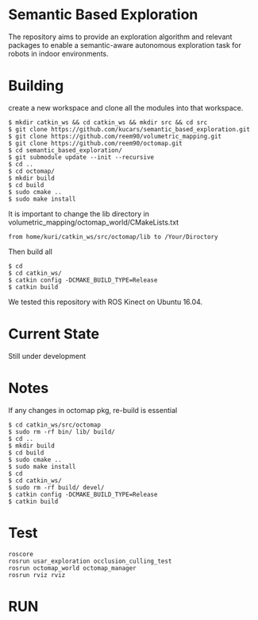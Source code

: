 # Semantic Based Exploration
The repository aims to provide an exploration algorithm and relevant packages to enable a semantic-aware autonomous exploration task for robots in indoor environments.  


# Building 
create a new workspace and clone all the modules into that workspace.

```
$ mkdir catkin_ws && cd catkin_ws && mkdir src && cd src 
$ git clone https://github.com/kucars/semantic_based_exploration.git
$ git clone https://github.com/reem90/volumetric_mapping.git
$ git clone https://github.com/reem90/octomap.git
$ cd semantic_based_exploration/
$ git submodule update --init --recursive
$ cd .. 
$ cd octomap/
$ mkdir build 
$ cd build 
$ sudo cmake ..
$ sudo make install 
```

It is important to change the lib directory in volumetric_mapping/octomap_world/CMakeLists.txt
```
from home/kuri/catkin_ws/src/octomap/lib to /Your/Diroctory
```
Then build all
```
$ cd 
$ cd catkin_ws/
$ catkin config -DCMAKE_BUILD_TYPE=Release
$ catkin build
```

We tested this repository with ROS Kinect on Ubuntu 16.04.

#  Current State 
Still under development  


#  Notes
If any changes in octomap pkg, re-build is essential  
```
$ cd catkin_ws/src/octomap
$ sudo rm -rf bin/ lib/ build/
$ cd ..
$ mkdir build 
$ cd build 
$ sudo cmake ..
$ sudo make install 
$ cd 
$ cd catkin_ws/
$ sudo rm -rf build/ devel/
$ catkin config -DCMAKE_BUILD_TYPE=Release
$ catkin build
```

# Test 
```
roscore 
rosrun usar_exploration occlusion_culling_test
rosrun octomap_world octomap_manager
rosrun rviz rviz 
```

# RUN
 

